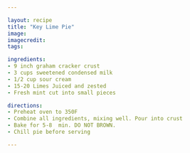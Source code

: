 ```yaml
---

layout: recipe
title: "Key Lime Pie"
image:
imagecredit:
tags:

ingredients:
- 9 inch graham cracker crust 
- 3 cups sweetened condensed milk 
- 1/2 cup sour cream 
- 15-20 Limes Juiced and zested 
- Fresh mint cut into small pieces

directions:
- Preheat oven to 350F 
- Combine all ingredients, mixing well. Pour into crust 
- Bake for 5-8  min. DO NOT BROWN. 
- Chill pie before serving 

---
```

